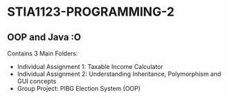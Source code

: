 # STIA1123-PROGRAMMING-2
## OOP and Java :O

Contains 3 Main Folders: 
- Individual Assignment 1: Taxable Income Calculator
- Individual Assignment 2: Understanding Inheritance, Polymorphism and GUI concepts
- Group Project: PIBG Election System (OOP)
